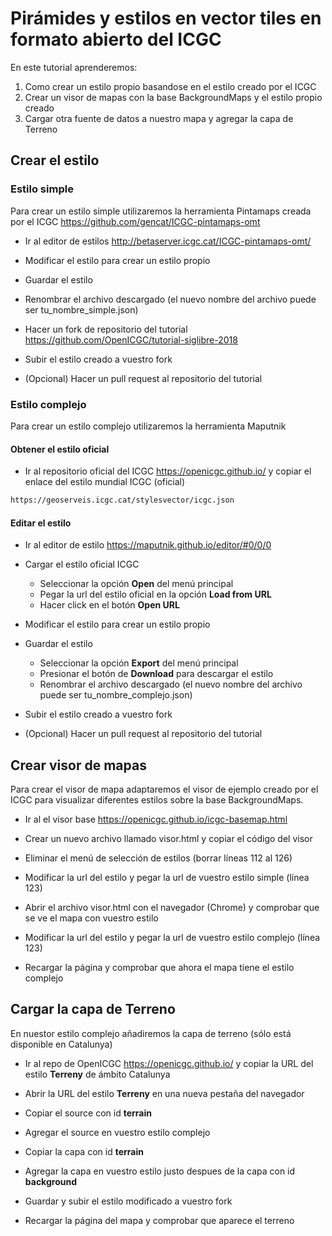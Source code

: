 # Pirámides y estilos en vector tiles en formato abierto del ICGC

En este tutorial aprenderemos:

1. Como crear un estilo propio basandose en el estilo creado por el ICGC
2. Crear un visor de mapas con la base BackgroundMaps y el estilo propio creado
3. Cargar otra fuente de datos a nuestro mapa y agregar la capa de Terreno

## Crear el estilo

### Estilo simple

Para crear un estilo simple utilizaremos la herramienta Pintamaps creada por el ICGC https://github.com/gencat/ICGC-pintamaps-omt

* Ir al editor de estilos http://betaserver.icgc.cat/ICGC-pintamaps-omt/

* Modificar el estilo para crear un estilo propio

* Guardar el estilo

* Renombrar el archivo descargado (el nuevo nombre del archivo puede ser tu_nombre_simple.json)

* Hacer un fork de repositorio del tutorial https://github.com/OpenICGC/tutorial-siglibre-2018

* Subir el estilo creado a vuestro fork

* (Opcional) Hacer un pull request al repositorio del tutorial

### Estilo complejo

Para crear un estilo complejo utilizaremos la herramienta Maputnik

#### Obtener el estilo oficial

* Ir al repositorio oficial del ICGC https://openicgc.github.io/ y copiar el enlace del estilo mundial ICGC (oficial)

``` bash
https://geoserveis.icgc.cat/stylesvector/icgc.json
```

#### Editar el estilo

* Ir al editor de estilo https://maputnik.github.io/editor/#0/0/0

* Cargar el estilo oficial ICGC

  * Seleccionar la opción **Open** del menú principal
  * Pegar la url del estilo oficial en la opción **Load from URL**
  * Hacer click en el botón **Open URL**

* Modificar el estilo para crear un estilo propio

* Guardar el estilo 

  * Seleccionar la opción **Export** del menú principal
  * Presionar el botón de **Download** para descargar el estilo
  * Renombrar el archivo descargado (el nuevo nombre del archivo puede ser tu_nombre_complejo.json)

* Subir el estilo creado a vuestro fork

* (Opcional) Hacer un pull request al repositorio del tutorial

## Crear visor de mapas

Para crear el visor de mapa adaptaremos el visor de ejemplo creado por el ICGC para visualizar diferentes estilos sobre la base BackgroundMaps.

* Ir al el visor base https://openicgc.github.io/icgc-basemap.html

* Crear un nuevo archivo llamado visor.html y copiar el código del visor

* Eliminar el menú de selección de estilos (borrar líneas 112 al 126)

* Modificar la url del estilo y pegar la url de vuestro estilo simple (línea 123)

* Abrir el archivo visor.html con el navegador (Chrome) y comprobar que se ve el mapa con vuestro estilo

* Modificar la url del estilo y pegar la url de vuestro estilo complejo (línea 123)

* Recargar la página y comprobar que ahora el mapa tiene el estilo complejo

## Cargar la capa de Terreno

En nuestor estilo complejo añadiremos la capa de terreno (sólo está disponible en Catalunya)

* Ir al repo de OpenICGC https://openicgc.github.io/ y copiar la URL del estilo **Terreny** de ámbito Catalunya

* Abrir la URL del estilo **Terreny** en una nueva pestaña del navegador

* Copiar el source con id **terrain**

* Agregar el source en vuestro estilo complejo

* Copiar la capa con id **terrain**

* Agregar la capa en vuestro estilo justo despues de la capa con id **background**

* Guardar y subir el estilo modificado a vuestro fork

* Recargar la página del mapa y comprobar que aparece el terreno
